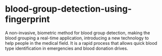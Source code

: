 # blood-group-detection-using-fingerprint
A non-invasive, biometric method for blood group detection, making the blood grouping a real-time application, introducing a new technology to help people in the medical field. It is a rapid process that allows quick blood type identification in emergencies and blood donation drives. 
